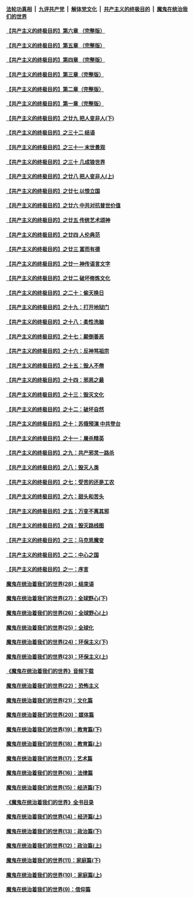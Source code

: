 ####  [法轮功真相](../../../../basic/blob/master/README.md?t=05240701) &nbsp;|&nbsp; [九评共产党](../../../../9ping.md/blob/master/README.md?t=05240701) &nbsp;|&nbsp; [解体党文化](../../../../jtdwh.md/blob/master/README.md?t=05240701)  &nbsp;|&nbsp; [共产主义的终极目的](../../../../gczydzjmd.md/blob/master/README.md?t=05240701) &nbsp;|&nbsp; [魔鬼在统治我们的世界](../../../../mgztzwmdsj.md/blob/master/README.md?t=05240701) 

#### [【共产主义的终极目的】第六章 （完整版）](../pages/nsc422/n11428913.md?t=05240701) 

#### [【共产主义的终极目的】第五章 （完整版）](../pages/nsc422/n11428912.md?t=05240701) 

#### [【共产主义的终极目的】第四章 （完整版）](../pages/nsc422/n11428907.md?t=05240701) 

#### [【共产主义的终极目的】第三章（完整版）](../pages/nsc422/n11428848.md?t=05240701) 

#### [【共产主义的终极目的】第二章（完整版）](../pages/nsc422/n11428831.md?t=05240701) 

#### [【共产主义的终极目的】第一章（完整版）](../pages/nsc422/n11417651.md?t=05240701) 

#### [【共产主义的终极目的】之廿九 把人变非人(下)](../pages/nsc422/n11344140.md?t=05240701) 

#### [【共产主义的终极目的】之三十二 结语](../pages/nsc422/n11360535.md?t=05240701) 

#### [【共产主义的终极目的】之三十一 末世景观](../pages/nsc422/n11351129.md?t=05240701) 

#### [【共产主义的终极目的】之三十 几成狼世界](../pages/nsc422/n11348280.md?t=05240701) 

#### [【共产主义的终极目的】之廿八 把人变非人(上)](../pages/nsc422/n11340492.md?t=05240701) 

#### [【共产主义的终极目的】之廿七 以恨立国](../pages/nsc422/n11336944.md?t=05240701) 

#### [【共产主义的终极目的】之廿六 中共对抗普世价值](../pages/nsc422/n11324785.md?t=05240701) 

#### [【共产主义的终极目的】之廿五 传统艺术颂神](../pages/nsc422/n11296396.md?t=05240701) 

#### [【共产主义的终极目的】之廿四 人伦典范](../pages/nsc422/n11296397.md?t=05240701) 

#### [【共产主义的终极目的】之廿三 富而有德](../pages/nsc422/n11283598.md?t=05240701) 

#### [【共产主义的终极目的】之廿一 神传语言文字](../pages/nsc422/n11263265.md?t=05240701) 

#### [【共产主义的终极目的】之廿二 破坏修炼文化](../pages/nsc422/n11245728.md?t=05240701) 

#### [【共产主义的终极目的】之二十：偷天换日](../pages/nsc422/n11238846.md?t=05240701) 

#### [【共产主义的终极目的】之十九：打开地狱门](../pages/nsc422/n11206376.md?t=05240701) 

#### [【共产主义的终极目的】之十八：柔性洗脑](../pages/nsc422/n11199994.md?t=05240701) 

#### [【共产主义的终极目的】之十七：颠倒善恶](../pages/nsc422/n11179782.md?t=05240701) 

#### [【共产主义的终极目的】之十六：反神骂祖宗](../pages/nsc422/n11166798.md?t=05240701) 

#### [【共产主义的终极目的】之十五：毁人不倦](../pages/nsc422/n11166792.md?t=05240701) 

#### [【共产主义的终极目的】之十四：邪恶之最](../pages/nsc422/n11150249.md?t=05240701) 

#### [【共产主义的终极目的】之十三：毁灭文化](../pages/nsc422/n11135227.md?t=05240701) 

#### [【共产主义的终极目的】之十二：破坏自然](../pages/nsc422/n11135214.md?t=05240701) 

#### [【共产主义的终极目的】之十：苏俄预演 中共登台](../pages/nsc422/n11118424.md?t=05240701) 

#### [【共产主义的终极目的】之十一：屠杀精英](../pages/nsc422/n11118442.md?t=05240701) 

#### [【共产主义的终极目的】之九：共产邪灵一路杀](../pages/nsc422/n11114139.md?t=05240701) 

#### [【共产主义的终极目的】之八：毁灭人类](../pages/nsc422/n11108503.md?t=05240701) 

#### [【共产主义的终极目的】之七：受苦的还是工农](../pages/nsc422/n11101809.md?t=05240701) 

#### [【共产主义的终极目的】之六：甜头和苦头](../pages/nsc422/n11096971.md?t=05240701) 

#### [【共产主义的终极目的】之五：万变不离其邪](../pages/nsc422/n11091285.md?t=05240701) 

#### [【共产主义的终极目的】之四：毁灭路线图](../pages/nsc422/n11086284.md?t=05240701) 

#### [【共产主义的终极目的】之三：马克思魔变](../pages/nsc422/n11061941.md?t=05240701) 

#### [【共产主义的终极目的】之二：中心之国](../pages/nsc422/n11047728.md?t=05240701) 

#### [【共产主义的终极目的】之一：序言](../pages/nsc422/n11086077.md?t=05240701) 

#### [魔鬼在统治着我们的世界(28)：结束语](../pages/nsc422/n10936246.md?t=05240701) 

#### [魔鬼在统治着我们的世界(27)：全球野心(下)](../pages/nsc422/n10928319.md?t=05240701) 

#### [魔鬼在统治着我们的世界(26)：全球野心(上)](../pages/nsc422/n10900318.md?t=05240701) 

#### [魔鬼在统治着我们的世界(25)：全球化](../pages/nsc422/n10788205.md?t=05240701) 

#### [魔鬼在统治着我们的世界(24)：环保主义(下)](../pages/nsc422/n10695307.md?t=05240701) 

#### [魔鬼在统治着我们的世界(23)：环保主义(上)](../pages/nsc422/n10688613.md?t=05240701) 

#### [《魔鬼在统治着我们的世界》音频下载](../pages/nsc422/n10635553.md?t=05240701) 

#### [魔鬼在统治着我们的世界(22)：恐怖主义](../pages/nsc422/n10614727.md?t=05240701) 

#### [魔鬼在统治着我们的世界(21)：文化篇](../pages/nsc422/n10597706.md?t=05240701) 

#### [魔鬼在统治着我们的世界(20)：媒体篇](../pages/nsc422/n10586579.md?t=05240701) 

#### [魔鬼在统治着我们的世界(19)：教育篇(下)](../pages/nsc422/n10564808.md?t=05240701) 

#### [魔鬼在统治着我们的世界(18)：教育篇(上)](../pages/nsc422/n10526970.md?t=05240701) 

#### [魔鬼在统治着我们的世界(17)：艺术篇](../pages/nsc422/n10499093.md?t=05240701) 

#### [魔鬼在统治着我们的世界(16)：法律篇](../pages/nsc422/n10485969.md?t=05240701) 

#### [魔鬼在统治着我们的世界(15)：经济篇(下)](../pages/nsc422/n10469975.md?t=05240701) 

#### [《魔鬼在统治着我们的世界》全书目录](../pages/nsc422/n10464261.md?t=05240701) 

#### [魔鬼在统治着我们的世界(14)：经济篇(上)](../pages/nsc422/n10457370.md?t=05240701) 

#### [魔鬼在统治着我们的世界(13)：政治篇(下)](../pages/nsc422/n10448270.md?t=05240701) 

#### [魔鬼在统治着我们的世界(12)：政治篇(上)](../pages/nsc422/n10444576.md?t=05240701) 

#### [魔鬼在统治着我们的世界(11)：家庭篇(下)](../pages/nsc422/n10440961.md?t=05240701) 

#### [魔鬼在统治着我们的世界(10)：家庭篇(上)](../pages/nsc422/n10435448.md?t=05240701) 

#### [魔鬼在统治着我们的世界(9)：信仰篇](../pages/nsc422/n10432159.md?t=05240701) 

